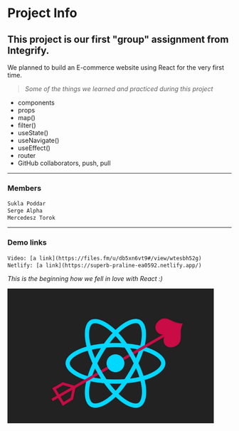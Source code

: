 # Project Info

## **This project is our first "group" assignment from Integrify.**

We planned to build an E-commerce website using React for the very first time.

> _Some of the things we learned and practiced during this project_

- components
- props
- map()
- filter()
- useState()
- useNavigate()
- useEffect()
- router
- GitHub collaborators, push, pull

---

### Members

    Sukla Poddar
    Serge Alpha
    Mercedesz Torok

---

### Demo links

    Video: [a link](https://files.fm/u/db5xn6vt9#/view/wtesbh52g)
    Netlify: [a link](https://superb-praline-ea0592.netlify.app/)

_This is the beginning how we fell in love with React :)_

![Alt React](./src/photo/Screenshot_56.png "React picture")
